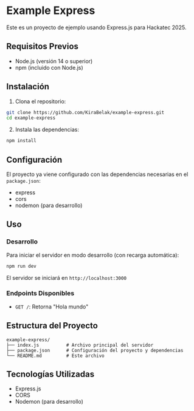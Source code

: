 # Example Express

Este es un proyecto de ejemplo usando Express.js para Hackatec 2025.

## Requisitos Previos

- Node.js (versión 14 o superior)
- npm (incluido con Node.js)

## Instalación

1. Clona el repositorio:
```bash
git clone https://github.com/KiraBelak/example-express.git
cd example-express
```

2. Instala las dependencias:
```bash
npm install
```

## Configuración

El proyecto ya viene configurado con las dependencias necesarias en el `package.json`:
- express
- cors
- nodemon (para desarrollo)

## Uso

### Desarrollo
Para iniciar el servidor en modo desarrollo (con recarga automática):
```bash
npm run dev
```

El servidor se iniciará en `http://localhost:3000`

### Endpoints Disponibles

- `GET /`: Retorna "Hola mundo"

## Estructura del Proyecto

```
example-express/
├── index.js          # Archivo principal del servidor
├── package.json      # Configuración del proyecto y dependencias
└── README.md         # Este archivo
```

## Tecnologías Utilizadas

- Express.js
- CORS
- Nodemon (para desarrollo)
